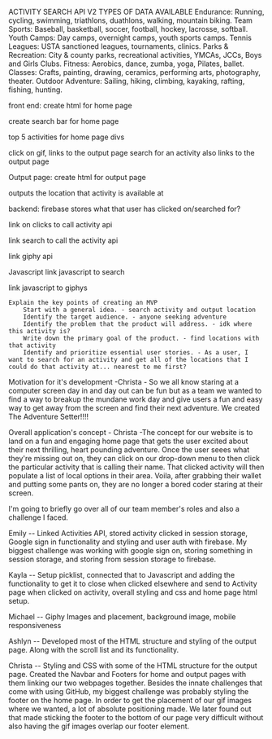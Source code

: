 ACTIVITY SEARCH API V2
TYPES OF DATA AVAILABLE
Endurance:  Running, cycling, swimming, triathlons, duathlons, walking, mountain biking.
Team Sports: Baseball, basketball, soccer, football, hockey, lacrosse, softball.
Youth Camps:  Day camps, overnight camps, youth sports camps.
Tennis Leagues:  USTA sanctioned leagues, tournaments, clinics.
Parks & Recreation: City & county parks, recreational activities, YMCAs, JCCs, Boys and Girls Clubs.
Fitness:  Aerobics, dance, zumba, yoga, Pilates, ballet.
Classes: Crafts, painting, drawing, ceramics, performing arts, photography, theater.
Outdoor Adventure:  Sailing, hiking, climbing, kayaking, rafting, fishing, hunting.


front end: 
create html for home page 

create search bar for home page 

top 5 activities for home page divs 

click on gif, links to the output page 
search for an activity also links to the output page 

Output page: 
create html for output page 

outputs the location that activity is available at 

backend:
firebase stores what that user has clicked on/searched for? 

link on clicks to call activity api

link search to call the activity api 

link giphy api 

Javascript 
link javascript to search 

link javascript to giphys 


    Explain the key points of creating an MVP
        Start with a general idea. - search activity and output location
        Identify the target audience. - anyone seeking adventure
        Identify the problem that the product will address. - idk where this activity is? 
        Write down the primary goal of the product. - find locations with that activity 
        Identify and prioritize essential user stories. - As a user, I want to search for an activity and get all of the locations that I could do that activity at... nearest to me first? 
    
Motivation for it's development -Christa
    - So we all know staring at a computer screen day in and day out can be fun but as a team we wanted to find a way to breakup the mundane work day and give users a fun and easy way to get away from the screen and find their next adventure.  We created  The Adventure Setter!!!! 

Overall application's concept - Christa
    -The concept for our website is to land on a fun and engaging home page that gets the user excited about their next thrilling, heart pounding adventure.  Once the user seees what they're missing out on, they can click on our drop-down menu to then click the particular activity that is calling their name.  That clicked activity will then populate a list of local options in their area. Voila, after grabbing their wallet and putting some pants on, they are no longer a bored coder staring at their screen. 

I'm going to briefly go over all of our team member's roles and also a challenge I faced. 

Emily -- Linked Activities API, stored activity clicked in session storage, Google sign in functionality and styling and user auth with firebase. My biggest challenge was working with google sign on, storing something in session storage, and storing from session storage to firebase.

Kayla -- Setup picklist, connected that to Javascript and adding the functionality to get it to close when clicked elsewhere and send to Activity page when clicked on activity, overall styling and css and home page html setup.

Michael -- Giphy Images and placement, background image, mobile responsiveness 

Ashlyn -- Developed most of the HTML structure and styling of the output page.  Along with the scroll list and its functionality.

Christa -- Styling and CSS with some of the HTML structure for the output page.  Created the Navbar and Footers for home and output pages with them linking our two webpages together. 
Besides the innate challenges that come with using GitHub, my biggest challenge was probably styling the footer on the home page.  In order to get the placement of our gif images where we wanted, a lot of absolute positioning made.  We later found out that made sticking the footer to the bottom of our page very difficult without also having the gif images overlap our footer element. 

<!-- 
Weather API Request
The base URL for our weather API is 
https://www.amdoren.com/api/weather.php

Request Parameters
All the API request parameters are required.
Parameter   Description
api_key    Your assigned API key.
lat     Latitude of the location for which you would like to retrieve the weather forecast.
lon     Longitude of the location for which you would like to retrieve the weather forecast.

Please note that our Free Plan requires you to display the following message prominently with a backlink:
Powered by <a href="https://www.amdoren.com">Amdoren</a> -->

